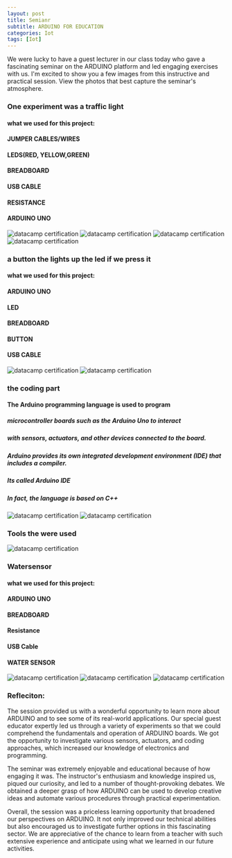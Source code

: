 ```yaml
---
layout: post
title: Semianr
subtitle: ARDUINO FOR EDUCATION 
categories: Iot
tags: [Iot]
---
```


We were lucky to have a guest lecturer in our class today who gave a fascinating seminar on the ARDUINO platform and led engaging exercises with us. I'm excited to show you a few images from this instructive and practical session. View the photos that best capture the seminar's atmosphere.

### One experiment was a traffic light 
#### what we used for this project:
#### JUMPER CABLES/WIRES
#### LEDS(RED, YELLOW,GREEN)
#### BREADBOARD
#### USB CABLE 
#### RESISTANCE
#### ARDUINO UNO 

![datacamp certification](/assets/images/banners/seminar/TRAFFICLIGHTS2.jpg)
![datacamp certification](/assets/images/banners/seminar/iot2.jpg)
![datacamp certification](/assets/images/banners/seminar/iot_3.jpg)
![datacamp certification](/assets/images/banners/seminar/led.jpg)


### a button the lights up the led if we press it 

#### what we used for this project:
#### ARDUINO UNO
#### LED
#### BREADBOARD
#### BUTTON
#### USB CABLE 

![datacamp certification](/assets/images/banners/seminar/button.jpg)
![datacamp certification](/assets/images/banners/seminar/TRAFFICLIGHTS.jpg)

### the coding part
#### The Arduino programming language is used to program
##### microcontroller boards such as the Arduino Uno to interact
##### with sensors, actuators, and other devices connected to the board.
#####  Arduino provides its own integrated development environment (IDE) that includes a compiler.
#####  Its called Arduino IDE 
##### In fact, the language is based on C++
![datacamp certification](/assets/images/banners/seminar/cods.jpg)
![datacamp certification](/assets/images/banners/seminar/compliar.jpg)


### Tools the were used 
![datacamp certification](/assets/images/banners/seminar/tools.jpg)

### Watersensor 

#### what we used for this project:
#### ARDUINO UNO
#### BREADBOARD
#### Resistance
#### USB Cable
#### WATER SENSOR

![datacamp certification](/assets/images/banners/seminar/watersensor.jpg)
![datacamp certification](/assets/images/banners/seminar/watersensor1.jpg)
![datacamp certification](/assets/images/banners/seminar/watersensor2.jpg)



### Refleciton:
The session provided us with a wonderful opportunity to learn more about ARDUINO and to see some of its real-world applications. Our special guest educator expertly led us through a variety of experiments so that we could comprehend the fundamentals and operation of ARDUINO boards. We got the opportunity to investigate various sensors, actuators, and coding approaches, which increased our knowledge of electronics and programming.


The seminar was extremely enjoyable and educational because of how engaging it was. The instructor's enthusiasm and knowledge inspired us, piqued our curiosity, and led to a number of thought-provoking debates. We obtained a deeper grasp of how ARDUINO can be used to develop creative ideas and automate various procedures through practical experimentation.

Overall, the session was a priceless learning opportunity that broadened our perspectives on ARDUINO. It not only improved our technical abilities but also encouraged us to investigate further options in this fascinating sector. We are appreciative of the chance to learn from a teacher with such extensive experience and anticipate using what we learned in our future activities.


